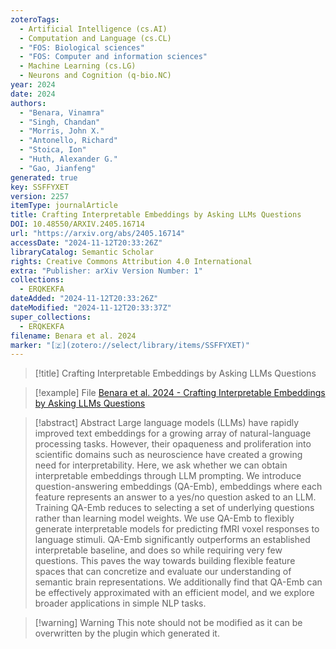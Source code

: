 ```yaml
---
zoteroTags:
  - Artificial Intelligence (cs.AI)
  - Computation and Language (cs.CL)
  - "FOS: Biological sciences"
  - "FOS: Computer and information sciences"
  - Machine Learning (cs.LG)
  - Neurons and Cognition (q-bio.NC)
year: 2024
date: 2024
authors:
  - "Benara, Vinamra"
  - "Singh, Chandan"
  - "Morris, John X."
  - "Antonello, Richard"
  - "Stoica, Ion"
  - "Huth, Alexander G."
  - "Gao, Jianfeng"
generated: true
key: SSFFYXET
version: 2257
itemType: journalArticle
title: Crafting Interpretable Embeddings by Asking LLMs Questions
DOI: 10.48550/ARXIV.2405.16714
url: "https://arxiv.org/abs/2405.16714"
accessDate: "2024-11-12T20:33:26Z"
libraryCatalog: Semantic Scholar
rights: Creative Commons Attribution 4.0 International
extra: "Publisher: arXiv Version Number: 1"
collections:
  - ERQKEKFA
dateAdded: "2024-11-12T20:33:26Z"
dateModified: "2024-11-12T20:33:37Z"
super_collections:
  - ERQKEKFA
filename: Benara et al. 2024
marker: "[🇿](zotero://select/library/items/SSFFYXET)"
---
```


> [!title] Crafting Interpretable Embeddings by Asking LLMs Questions

> [!example] File
> [Benara et al. 2024 - Crafting Interpretable Embeddings by Asking LLMs Questions](/Papers/PDFs/Benara%20et%20al.%202024%20-%20Crafting%20Interpretable%20Embeddings%20by%20Asking%20LLMs%20Questions.pdf)

> [!abstract] Abstract
> Large language models (LLMs) have rapidly improved text embeddings for a growing array of natural-language processing tasks. However, their opaqueness and proliferation into scientific domains such as neuroscience have created a growing need for interpretability. Here, we ask whether we can obtain interpretable embeddings through LLM prompting. We introduce question-answering embeddings (QA-Emb), embeddings where each feature represents an answer to a yes/no question asked to an LLM. Training QA-Emb reduces to selecting a set of underlying questions rather than learning model weights.
>  We use QA-Emb to flexibly generate interpretable models for predicting fMRI voxel responses to language stimuli. QA-Emb significantly outperforms an established interpretable baseline, and does so while requiring very few questions. This paves the way towards building flexible feature spaces that can concretize and evaluate our understanding of semantic brain representations. We additionally find that QA-Emb can be effectively approximated with an efficient model, and we explore broader applications in simple NLP tasks.

>[!warning] Warning
> This note should not be modified as it can be overwritten by the plugin which generated it.

